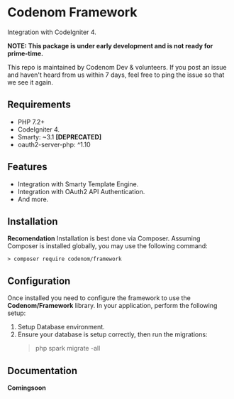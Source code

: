 # Codenom Framework
Integration with CodeIgniter 4.

**NOTE: This package is under early development and is not ready for prime-time.**

This repo is maintained by Codenom Dev & volunteers. If you post an issue and haven't heard from us within 7 days, feel free to ping the issue so that we see it again.

## Requirements

- PHP 7.2+
- CodeIgniter 4.
- Smarty: ~3.1 **[DEPRECATED]**
- oauth2-server-php: ^1.10

## Features
- Integration with Smarty Template Engine.
- Integration with OAuth2 API Authentication.
- And more.

## Installation
**Recomendation**
Installation is best done via Composer. Assuming Composer is installed globally, you may use
the following command: 

    > composer require codenom/framework

## Configuration ##
Once installed you need to configure the framework to use the **Codenom/Framework** library.
In your application, perform the following setup:

1. Setup Database environment.
2. Ensure your database is setup correctly, then run the migrations:
    > php spark migrate -all

## Documentation ##
**Comingsoon**